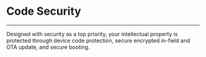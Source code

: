 # Code Security
---
Designed with security as a top priority, your intellectual property is protected through device code protection, secure encrypted in-field and OTA update, and secure booting.